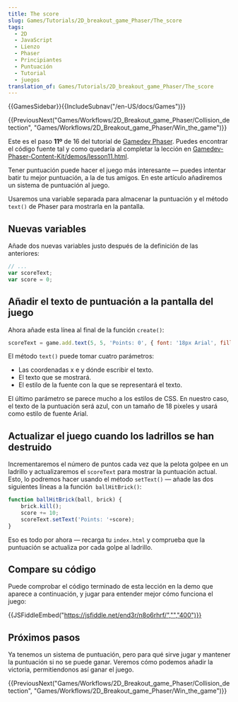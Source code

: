 ```yaml
---
title: The score
slug: Games/Tutorials/2D_breakout_game_Phaser/The_score
tags:
  - 2D
  - JavaScript
  - Lienzo
  - Phaser
  - Principiantes
  - Puntuación
  - Tutorial
  - juegos
translation_of: Games/Tutorials/2D_breakout_game_Phaser/The_score
---
```

{{GamesSidebar}}{{IncludeSubnav("/en-US/docs/Games")}}

{{PreviousNext("Games/Workflows/2D_Breakout_game_Phaser/Collision_detection", "Games/Workflows/2D_Breakout_game_Phaser/Win_the_game")}}

Este es el paso **11º** de 16 del tutorial de [Gamedev Phaser](/es/docs/Games/Workflows/2D_Breakout_game_Phaser). Puedes encontrar el código fuente tal y como quedaría al completar la lección en [Gamedev-Phaser-Content-Kit/demos/lesson11.html](https://github.com/end3r/Gamedev-Phaser-Content-Kit/blob/gh-pages/demos/lesson11.html).

Tener puntuación puede hacer el juego más interesante — puedes intentar batir tu mejor puntuación, a la de tus amigos. En este artículo añadiremos un sistema de puntuación al juego.

Usaremos una variable separada para almacenar la puntuación y el método `text()` de Phaser para mostrarla en la pantalla.

## Nuevas variables

Añade dos nuevas variables justo después de la definición de las anteriores:

```js
// ...
var scoreText;
var score = 0;
```

## Añadir el texto de puntuación a la pantalla del juego

Ahora añade esta línea al final de la función `create()`:

```js
scoreText = game.add.text(5, 5, 'Points: 0', { font: '18px Arial', fill: '#0095DD' });
```

El método `text()` puede tomar cuatro parámetros:

- Las coordenadas x e y dónde escribir el texto.
- El texto que se mostrará.
- El estilo de la fuente con la que se representará el texto.

El último parámetro se parece mucho a los estilos de CSS. En nuestro caso, el texto de la puntuación será azul, con un tamaño de 18 pixeles y usará como estilo de fuente Arial.

## Actualizar el juego cuando los ladrillos se han destruido

Incrementaremos el número de puntos cada vez que la pelota golpee en un ladrillo y actualizaremos el `scoreText` para mostrar la puntuación actual. Esto, lo podremos hacer usando el método `setText()` — añade las dos siguientes líneas a la función` ballHitBrick()`:

```js
function ballHitBrick(ball, brick) {
    brick.kill();
    score += 10;
    scoreText.setText('Points: '+score);
}
```

Eso es todo por ahora — recarga tu `index.html` y comprueba que la puntuación se actualiza por cada golpe al ladrillo.

## Compare su código

Puede comprobar el código terminado de esta lección en la demo que aparece a continuación, y jugar para entender mejor cómo funciona el juego:

{{JSFiddleEmbed("https://jsfiddle.net/end3r/n8o6rhrf/","","400")}}

## Próximos pasos

Ya tenemos un sistema de puntuación, pero para qué sirve jugar y mantener la puntuación si no se puede ganar. Veremos cómo podemos añadir la victoria, permitiendonos así ganar el juego.

{{PreviousNext("Games/Workflows/2D_Breakout_game_Phaser/Collision_detection", "Games/Workflows/2D_Breakout_game_Phaser/Win_the_game")}}
